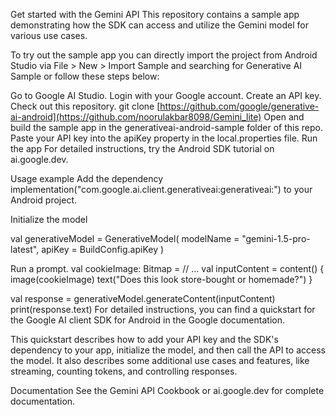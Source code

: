 Get started with the Gemini API
This repository contains a sample app demonstrating how the SDK can access and utilize the Gemini model for various use cases.

To try out the sample app you can directly import the project from Android Studio via File > New > Import Sample and searching for Generative AI Sample or follow these steps below:

Go to Google AI Studio.
Login with your Google account.
Create an API key. 
Check out this repository.
git clone [https://github.com/google/generative-ai-android](https://github.com/noorulakbar8098/Gemini_lite)
Open and build the sample app in the generativeai-android-sample folder of this repo.
Paste your API key into the apiKey property in the local.properties file.
Run the app
For detailed instructions, try the Android SDK tutorial on ai.google.dev.

Usage example
Add the dependency implementation("com.google.ai.client.generativeai:generativeai:<version>") to your Android project.

Initialize the model

val generativeModel = GenerativeModel(
    modelName = "gemini-1.5-pro-latest",
    apiKey = BuildConfig.apiKey
)

Run a prompt.
val cookieImage: Bitmap = // ...
val inputContent = content() {
  image(cookieImage)
  text("Does this look store-bought or homemade?")
}

val response = generativeModel.generateContent(inputContent)
print(response.text)
For detailed instructions, you can find a quickstart for the Google AI client SDK for Android in the Google documentation.

This quickstart describes how to add your API key and the SDK's dependency to your app, initialize the model, and then call the API to access the model. It also describes some additional use cases and features, like streaming, counting tokens, and controlling responses.

Documentation
See the Gemini API Cookbook or ai.google.dev for complete documentation.
